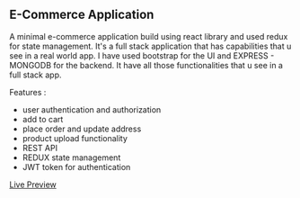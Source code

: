 E-Commerce Application 
----------------------------

A minimal e-commerce application build using react library and used redux for state management. It's a
full stack application that has capabilities that u see in a real world app. I have used bootstrap for the UI and EXPRESS - MONGODB for the backend. It have all those functionalities that u see in a full stack app.

Features :
- user authentication and authorization
- add to cart
- place order and update address
- product upload functionality
- REST API 
- REDUX state management
- JWT token for authentication


<a href="https://react-kart-js.herokuapp.com/">Live Preview</a>
